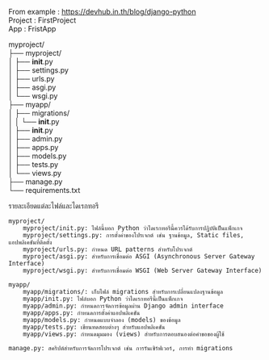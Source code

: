 From example : https://devhub.in.th/blog/django-python<br>
Project : FirstProject<br>
App : FristApp<br>


myproject/<br>
├── myproject/<br>
│   ├── __init__.py<br>
│   ├── settings.py<br>
│   ├── urls.py<br>
│   ├── asgi.py<br>
│   └── wsgi.py<br>
├── myapp/<br>
│   ├── migrations/<br>
│   │   └── __init__.py<br>
│   ├── __init__.py<br>
│   ├── admin.py<br>
│   ├── apps.py<br>
│   ├── models.py<br>
│   ├── tests.py<br>
│   └── views.py<br>
├── manage.py<br>
└── requirements.txt<br> 


รายละเอียดแต่ละไฟล์และไดเรกทอรี

    myproject/
        myproject/init.py: ไฟล์นี้บอก Python ว่าไดเรกทอรีนี้ควรได้รับการปฏิบัติเป็นแพ็กเกจ
        myproject/settings.py: การตั้งค่าของโปรเจกต์ เช่น ฐานข้อมูล, Static files, แอปพลิเคชันที่ติดตั้ง
        myproject/urls.py: กำหนด URL patterns สำหรับโปรเจกต์
        myproject/asgi.py: สำหรับการเชื่อมต่อ ASGI (Asynchronous Server Gateway Interface)
        myproject/wsgi.py: สำหรับการเชื่อมต่อ WSGI (Web Server Gateway Interface)

    myapp/
        myapp/migrations/: เก็บไฟล์ migrations สำหรับการเปลี่ยนแปลงฐานข้อมูล
        myapp/init.py: ไฟล์บอก Python ว่าไดเรกทอรีนี้เป็นแพ็กเกจ
        myapp/admin.py: กำหนดการจัดการข้อมูลผ่าน Django admin interface
        myapp/apps.py: กำหนดการตั้งค่าแอปพลิเคชัน
        myapp/models.py: กำหนดแบบจำลอง (models) ของข้อมูล
        myapp/tests.py: เขียนทดสอบต่างๆ สำหรับแอปพลิเคชัน
        myapp/views.py: กำหนดมุมมอง (views) สำหรับการตอบสนองต่อคำขอของผู้ใช้

    manage.py: สคริปต์สำหรับการจัดการโปรเจกต์ เช่น การรันเซิร์ฟเวอร์, การทำ migrations

    